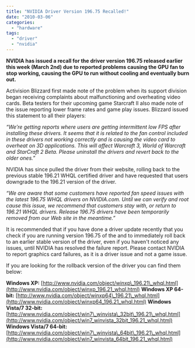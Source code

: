 ```yaml
---
title: "NVIDIA Driver Version 196.75 Recalled!"
date: "2010-03-06"
categories: 
  - "hardware"
tags: 
  - "driver"
  - "nvidia"
---
```


**NVIDIA has issued a recall for the driver version 196.75 released earlier this week (March 2nd) due to reported problems causing the GPU fan to stop working, causing the GPU to run without cooling and eventually burn out.**

Activision Blizzard first made note of the problem when its support division began receiving complaints about malfunctioning and overheating video cards. Beta testers for their upcoming game Starcraft II also made note of the issue reporting lower frame rates and game play issues. Blizzard issued this statement to all their players:

_“We’re getting reports where users are getting intermittent low FPS after installing these drivers. It seems that it is related to the fan control included in these drivers not working correctly and is causing the video card to overheat on 3D applications. This will affect Warcraft 3, World of Warcraft and StarCraft 2 Beta. Please uninstall the drivers and revert back to the older ones.”_

NVIDIA has since pulled the driver from their website, rolling back to the previous stable 196.21 WHQL certified driver and have requested that users downgrade to the 196.21 version of the driver.

_“We are aware that some customers have reported fan speed issues with the latest 196.75 WHQL drivers on NVIDIA.com. Until we can verify and root cause this issue, we recommend that customers stay with, or return to 196.21 WHQL drivers. Release 196.75 drivers have been temporarily removed from our Web site in the meantime.”_

It is recommended that if you have done a driver update recently that you check if you are running version 196.75 of the and to immediately roll back to an earlier stable version of the driver, even if you haven't noticed any issues, until NVIDIA has resolved the failure report. Please contact NVIDIA to report graphics card failures, as it is a driver issue and not a game issue.

If you are looking for the rollback version of the driver you can find them below:

**Windows XP:** [http://www.nvidia.com/object/winxp\_196.21\_whql.html](http://www.nvidia.com/object/winxp_196.21_whql.html) **Windows XP 64-bit:** [http://www.nvidia.com/object/winxp64\_196.21\_whql.html](http://www.nvidia.com/object/winxp64_196.21_whql.html) **Windows Vista/7 32-bit:** [http://www.nvidia.com/object/win7\_winvista\_32bit\_196.21\_whql.html](http://www.nvidia.com/object/win7_winvista_32bit_196.21_whql.html) **Windows Vista/7 64-bit:** [http://www.nvidia.com/object/win7\_winvista\_64bit\_196.21\_whql.html](http://www.nvidia.com/object/win7_winvista_64bit_196.21_whql.html)

